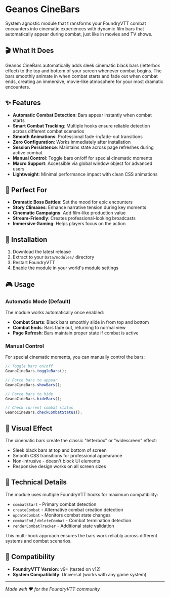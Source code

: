 # Geanos CineBars

System agnostic module that t ransforms your FoundryVTT combat encounters into cinematic experiences with dynamic film bars that automatically appear during combat, just like in movies and TV shows.

## 🎬 What It Does

Geanos CineBars automatically adds sleek cinematic black bars (letterbox effect) to the top and bottom of your screen whenever combat begins. The bars smoothly animate in when combat starts and fade out when combat ends, creating an immersive, movie-like atmosphere for your most dramatic encounters.

## ✨ Features

- **Automatic Combat Detection**: Bars appear instantly when combat starts
- **Smart Combat Tracking**: Multiple hooks ensure reliable detection across different combat scenarios
- **Smooth Animations**: Professional fade-in/fade-out transitions
- **Zero Configuration**: Works immediately after installation
- **Session Persistence**: Maintains state across page refreshes during active combat
- **Manual Control**: Toggle bars on/off for special cinematic moments
- **Macro Support**: Accessible via global window object for advanced users
- **Lightweight**: Minimal performance impact with clean CSS animations

## 🎯 Perfect For

- **Dramatic Boss Battles**: Set the mood for epic encounters
- **Story Climaxes**: Enhance narrative tension during key moments  
- **Cinematic Campaigns**: Add film-like production value
- **Stream-Friendly**: Creates professional-looking broadcasts
- **Immersive Gaming**: Helps players focus on the action

## 🚀 Installation

1. Download the latest release
2. Extract to your `Data/modules/` directory
3. Restart FoundryVTT
4. Enable the module in your world's module settings

## 🎮 Usage

### Automatic Mode (Default)
The module works automatically once enabled:
- **Combat Starts**: Black bars smoothly slide in from top and bottom
- **Combat Ends**: Bars fade out, returning to normal view
- **Page Refresh**: Bars maintain proper state if combat is active

### Manual Control
For special cinematic moments, you can manually control the bars:

```javascript
// Toggle bars on/off
GeanoCineBars.toggleBars();

// Force bars to appear
GeanoCineBars.showBars();

// Force bars to hide
GeanoCineBars.hideBars();

// Check current combat status
GeanoCineBars.checkCombatStatus();
```

## 🎨 Visual Effect

The cinematic bars create the classic "letterbox" or "widescreen" effect:
- Sleek black bars at top and bottom of screen
- Smooth CSS transitions for professional appearance
- Non-intrusive - doesn't block UI elements
- Responsive design works on all screen sizes

## 🔧 Technical Details

The module uses multiple FoundryVTT hooks for maximum compatibility:
- `combatStart` - Primary combat detection
- `createCombat` - Alternative combat creation detection
- `updateCombat` - Monitors combat state changes
- `combatEnd` / `deleteCombat` - Combat termination detection
- `renderCombatTracker` - Additional state validation

This multi-hook approach ensures the bars work reliably across different systems and combat scenarios.

## 🔧 Compatibility

- **FoundryVTT Version**: v9+ (tested on v12)
- **System Compatibility**: Universal (works with any game system)

---

*Made with ❤️ for the FoundryVTT community*
